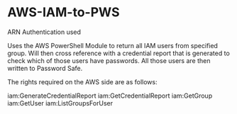 # AWS-IAM-to-PWS

ARN Authentication used

Uses the AWS PowerShell Module to return all IAM users from specified group.
Will then cross reference with a credential report that is generated to check which of those users have passwords.
All those users are then written to Password Safe.


The rights required on the AWS side are as follows:

iam:GenerateCredentialReport
iam:GetCredentialReport
iam:GetGroup
iam:GetUser
iam:ListGroupsForUser
